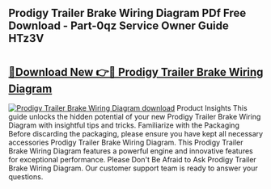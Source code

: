 ## Prodigy Trailer Brake Wiring Diagram PDf Free Download - Part-0qz Service Owner Guide HTz3V

# <h2><a href="http://dfsv4h.blite.top/?on=Prodigy+Trailer+Brake+Wiring+Diagram">🔗Download New 👉🔴 Prodigy Trailer Brake Wiring Diagram</a></h2>

[![Prodigy Trailer Brake Wiring Diagram download](https://i.imgur.com/lujVjoI.png)](http://dfsv4h.blite.top/?on=Prodigy+Trailer+Brake+Wiring+Diagram)
Product Insights This guide unlocks the hidden potential of your new Prodigy Trailer Brake Wiring Diagram with insightful tips and tricks. Familiarize with the Packaging Before discarding the packaging, please ensure you have kept all necessary accessories Prodigy Trailer Brake Wiring Diagram. This Prodigy Trailer Brake Wiring Diagram features a powerful engine and innovative features for exceptional performance. Please Don't Be Afraid to Ask Prodigy Trailer Brake Wiring Diagram. Our customer support team is ready to answer your questions.
